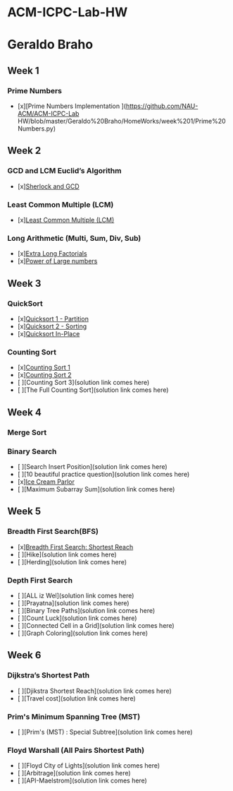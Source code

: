 # ACM-ICPC-Lab-HW
 
# Geraldo Braho

## Week 1
### Prime Numbers
- [x][Prime Numbers Implementation ](https://github.com/NAU-ACM/ACM-ICPC-Lab HW/blob/master/Geraldo%20Braho/HomeWorks/week%201/Prime%20Numbers.py)

## Week 2
### GCD and LCM Euclid’s Algorithm
- [x][Sherlock and GCD](https://github.com/NAU-ACM/ACM-ICPC-Lab-HW/blob/master/Geraldo%20Braho/HomeWorks/week%202/Sherlock%20and%20GCD.py)

### Least Common Multiple (LCM)
- [x][Least Common Multiple (LCM)](https://github.com/NAU-ACM/ACM-ICPC-Lab-HW/blob/master/Geraldo%20Braho/HomeWorks/week%202/Least%20Common%20Multiple%20(LCM).py )
 
### Long Arithmetic (Multi, Sum, Div, Sub)

- [x][Extra Long Factorials](https://github.com/NAU-ACM/ACM-ICPC-Lab-HW/blob/master/Geraldo%20Braho/HomeWorks/week%202/Extra%20Long%20Factorials.py)
- [x][Power of Large numbers](https://github.com/NAU-ACM/ACM-ICPC-Lab-HW/blob/master/Geraldo%20Braho/HomeWorks/week%202/Power%20of%20large%20numbers.py)

## Week 3

### QuickSort
 
- [x][Quicksort 1 - Partition](https://github.com/NAU-ACM/ACM-ICPC-Lab-HW/blob/master/Geraldo%20Braho/HomeWorks/week%203/Quic%20Sort-partition.py)
- [x][Quicksort 2 - Sorting](https://github.com/NAU-ACM/ACM-ICPC-Lab-HW/blob/master/Geraldo%20Braho/HomeWorks/week%203/Quicksort%202%20-%20Sorting.py)
- [x][Quicksort In-Place](https://github.com/NAU-ACM/ACM-ICPC-Lab-HW/blob/master/Geraldo%20Braho/HomeWorks/week%203/Quicksort%20In-Place.py)
 
### Counting Sort
 
- [x][Counting Sort 1](https://github.com/NAU-ACM/ACM-ICPC-Lab-HW/blob/master/Geraldo%20Braho/HomeWorks/week%203/Counting%20sort-1.py)
- [x][Counting Sort 2](https://github.com/NAU-ACM/ACM-ICPC-Lab-HW/blob/master/Geraldo%20Braho/HomeWorks/week%203/Counting%20sort-2.py)
- [ ][Counting Sort 3](solution link comes here)
- [ ][The Full Counting Sort](solution link comes here)
 
## Week 4
### Merge Sort
### Binary Search
 
 - [ ][Search Insert Position](solution link comes here)
 - [ ][10 beautiful practice question](solution link comes here)
 - [x][Ice Cream Parlor](https://github.com/geraldo1993/Hackerrank/blob/master/Algorithm/Searching/Ice%20Cream%20Parlor.py)
 - [ ][Maximum Subarray Sum](solution link comes here)

## Week 5
### Breadth First Search(BFS)

- [x][Breadth First Search: Shortest Reach](https://github.com/NAU-ACM/ACM-ICPC-Lab-HW/blob/master/Geraldo%20Braho/HomeWorks/Breadth%20First%20Search-%20Shortest%20Reach.py)
- [ ][Hike](solution link comes here)
- [ ][Herding](solution link comes here)
### Depth First Search
- [ ][ALL iz Wel](solution link comes here)
- [ ][Prayatna](solution link comes here)
- [ ][Binary Tree Paths](solution link comes here)
- [ ][Count Luck](solution link comes here)
 - [ ][Connected Cell in a Grid](solution link comes here)
 - [ ][Graph Coloring](solution link comes here)

 ## Week 6
 ### Dijkstra’s Shortest Path
- [ ][Djikstra Shortest Reach](solution link comes here)
- [ ][Travel cost](solution link comes here)
 
 ### Prim's Minimum Spanning Tree (MST)
 - [ ][Prim's (MST) : Special Subtree](solution link comes here)
 
 ### Floyd Warshall (All Pairs Shortest Path)
 
- [ ][Floyd City of Lights](solution link comes here)
 - [ ][Arbitrage](solution link comes here)
- [ ][API-Maelstrom](solution link comes here)
